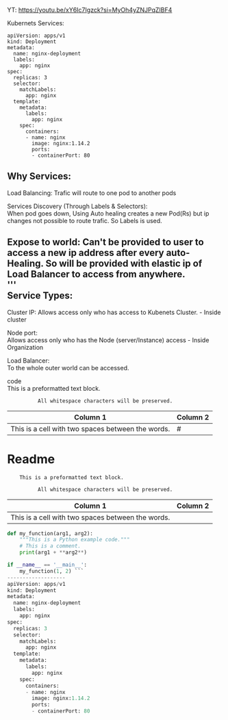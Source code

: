 
YT: https://youtu.be/xY6Ic7Igzck?si=MyOh4yZNJPqZIBF4

Kubernets Services: 
~~~
apiVersion: apps/v1
kind: Deployment
metadata:
  name: nginx-deployment
  labels:
    app: nginx
spec:
  replicas: 3
  selector:
    matchLabels:
      app: nginx
  template:
    metadata:
      labels:
        app: nginx
    spec:
      containers:
      - name: nginx
        image: nginx:1.14.2
        ports:
        - containerPort: 80
~~~
 
Why Services: 
------------

Load Balancing: 
  Trafic will route to one pod to another pods  

Services Discovery (Through Labels & Selectors):  
  When pod goes down, Using Auto healing creates a new Pod(Rs) but ip changes not possible to route trafic. So Labels is used.  
  
Expose to world: 
  Can't be provided  to user to access a new ip address after every auto-Healing. So will be provided with elastic ip of Load Balancer to access from anywhere.  
'''  
Service Types:  
------------
Cluster IP:
  Allows access only who has access to Kubenets Cluster.  - Inside cluster

Node port:  
  Allows access only who has the Node (server/Instance) access - Inside Organization

Load Balancer:  
  To the whole outer world can be accessed.  

code  
        This is a preformatted text block.

              All whitespace characters will be preserved.

| Column 1                        | Column 2                       |
|---------------------------------|--------------------------------|
| This is a cell with two spaces between the words.        | #




# Readme

        This is a preformatted text block.

              All whitespace characters will be preserved.

| Column 1                        | Column 2                       |
|---------------------------------|--------------------------------|
| This is a cell with two spaces between the words.        |


```python
def my_function(arg1, arg2):
    """This is a Python example code."""
    # This is a comment.
    print(arg1 + **arg2**)

if __name__ == '__main__':
    my_function(1, 2) ```
-------------------
apiVersion: apps/v1
kind: Deployment
metadata:
  name: nginx-deployment
  labels:
    app: nginx
spec:
  replicas: 3
  selector:
    matchLabels:
      app: nginx
  template:
    metadata:
      labels:
        app: nginx
    spec:
      containers:
      - name: nginx
        image: nginx:1.14.2
        ports:
        - containerPort: 80
